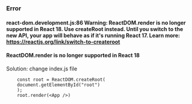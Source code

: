 ### Error
#### react-dom.development.js:86 Warning: ReactDOM.render is no longer supported in React 18. Use createRoot instead. Until you switch to the new API, your app will behave as if it's running React 17. Learn more: https://reactjs.org/link/switch-to-createroot
#### ReactDOM.render is no longer supported in React 18

Solution: change index.js file 

        const root = ReactDOM.createRoot(
        document.getElementById("root")
        );
        root.render(<App />)